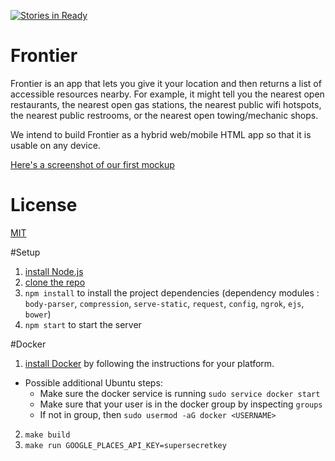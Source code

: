 [![Stories in Ready](https://badge.waffle.io/codeforhuntsville/Frontier.png?label=ready&title=Ready)](https://waffle.io/codeforhuntsville/Frontier)

# Frontier
Frontier is an app that lets you give it your location and then returns a list of accessible resources nearby. For example, it might tell you the nearest open restaurants, the nearest open gas stations, the nearest public wifi hotspots, the nearest public restrooms, or the nearest open towing/mechanic shops. 

We intend to build Frontier as a hybrid web/mobile HTML app so that it is usable on any device.

[Here's a screenshot of our first mockup](http://i.imgur.com/alAYI7E.jpg)

# License
[MIT](/LICENSE.txt)

#Setup

1. [install Node.js](https://nodejs.org/download/)
2. [clone the repo](https://help.github.com/articles/fetching-a-remote/)
3. `npm install` to install the project dependencies (dependency modules : `body-parser`, `compression`, `serve-static`, `request`, `config`, `ngrok`, `ejs`, `bower`)
4. `npm start` to start the server

#Docker

1. [install Docker](https://docs.docker.com/installation/) by following the instructions for your platform.
  * Possible additional Ubuntu steps:
    * Make sure the docker service is running `sudo service docker start`
    * Make sure that your user is in the docker group by inspecting `groups`
    * If not in group, then `sudo usermod -aG docker <USERNAME>`
2. `make build`
3. `make run GOOGLE_PLACES_API_KEY=supersecretkey`
